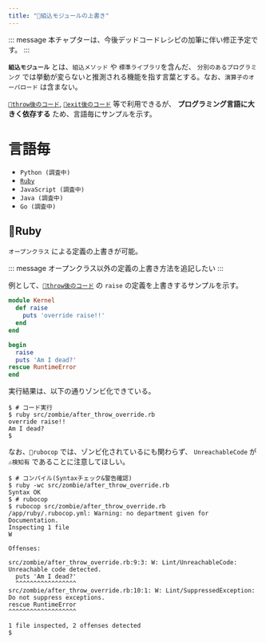```yaml
---
title: "🧟組込モジュールの上書き"
---
```


::: message
本チャプターは、今後デッドコードレシピの加筆に伴い修正予定です。
:::

**`組込モジュール`** とは、`組込メソッド` や `標準ライブラリ`を含んだ、 `分別のあるプログラミング` では挙動が変らないと推測される機能を指す言葉とする。なお、`演算子のオーバロード` は含まない。

[`🧪throw後のコード`](./r_after_throw), [`🧪exit後のコード`](./r_after_exit) 等で利用できるが、 **プログラミング言語に大きく依存する** ため、言語毎にサンプルを示す。


# 言語毎

- `Python (調査中)`
- [`Ruby`](#🔧ruby)
- `JavaScript (調査中)`
- `Java (調査中)`
- `Go (調査中)`


## 🔧Ruby

`オープンクラス` による定義の上書きが可能。

::: message
オープンクラス以外の定義の上書き方法を追記したい
:::

例として、[`🧪throw後のコード`](./r_after_throw) の `raise` の定義を上書きするサンプルを示す。

``` ruby:after_override.rb:./projects/ruby/src/zombie/after_throw_override.rb
module Kernel
  def raise
    puts 'override raise!!'
  end
end

begin
  raise
  puts 'Am I dead?'
rescue RuntimeError
end

```

実行結果は、以下の通りゾンビ化できている。

``` console
$ # コード実行
$ ruby src/zombie/after_throw_override.rb 
override raise!!
Am I dead?
$ 
```

なお、`🔩rubocop` では、ゾンビ化されているにも関わらず、 `UnreachableCode` が `⚠検知有` であることに注意してほしい。

```
$ # コンパイル(Syntaxチェック&警告確認)
$ ruby -wc src/zombie/after_throw_override.rb 
Syntax OK
$ # rubocop
$ rubocop src/zombie/after_throw_override.rb 
/app/ruby/.rubocop.yml: Warning: no department given for Documentation.
Inspecting 1 file
W

Offenses:

src/zombie/after_throw_override.rb:9:3: W: Lint/UnreachableCode: Unreachable code detected.
  puts 'Am I dead?'
  ^^^^^^^^^^^^^^^^^
src/zombie/after_throw_override.rb:10:1: W: Lint/SuppressedException: Do not suppress exceptions.
rescue RuntimeError
^^^^^^^^^^^^^^^^^^^

1 file inspected, 2 offenses detected
$ 
```
